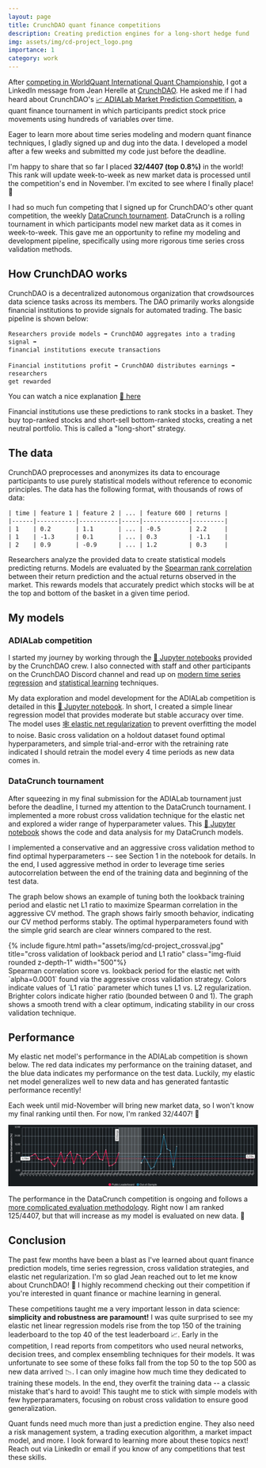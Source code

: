 ```yaml
---
layout: page
title: CrunchDAO quant finance competitions
description: Creating prediction engines for a long-short hedge fund
img: assets/img/cd-project_logo.png
importance: 1
category: work
---
```


After [competing in WorldQuant International Quant
Championship](../wq_project/), I got a LinkedIn message from Jean Herelle at
[CrunchDAO](https://www.crunchdao.com). He asked me if I had heard about
CrunchDAO's [📈 ADIALab Market Prediction
Competition](https://adialab.crunchdao.com/), a quant finance tournament in
which participants predict stock price movements using hundreds of variables
over time. 

Eager to learn more about time series modeling and modern quant finance
techniques, I gladly signed up and dug into the data. I developed a model after
a few weeks and submitted my code just before the deadline.

I'm happy to share that so far I placed **32/4407 (top 0.8%)** in the world! This
rank will update week-to-week as new market data is processed until the
competition's end in November. I'm excited to see where I finally place! 🥳

I had so much fun competing that I signed up for CrunchDAO's other quant
competition, the weekly [DataCrunch
tournament](https://tournament.crunchdao.com). DataCrunch is a rolling
tournament in which participants model new market data as it comes in
week-to-week. This gave me an opportunity to refine my modeling and development
pipeline, specifically using more rigorous time series cross validation methods.

## How CrunchDAO works

CrunchDAO is a decentralized autonomous organization that crowdsources data
science tasks across its members. The DAO primarily works alongside financial
institutions to provide signals for automated trading. The basic pipeline is
shown below:

```
Researchers provide models ➡️ CrunchDAO aggregates into a trading signal ➡️
financial institutions execute transactions

Financial institutions profit ➡️ CrunchDAO distributes earnings ➡️ researchers
get rewarded
```

You can watch a nice explanation [🎥 here][crunchdaoexplain]

Financial institutions use these predictions to rank stocks in a basket. They
buy top-ranked stocks and short-sell bottom-ranked stocks, creating a net
neutral portfolio. This is called a "long-short" strategy.

## The data

CrunchDAO preprocesses and anonymizes its data to encourage participants to use
purely statistical models without reference to economic principles. The data
has the following format, with thousands of rows of data:

```
| time | feature 1 | feature 2 | ... | feature 600 | returns |
|------|-----------|-----------|-----|-------------|---------|
| 1    | 0.2       | 1.1       | ... | -0.5        | 2.2     |
| 1    | -1.3      | 0.1       | ... | 0.3         | -1.1    |
| 2    | 0.9       | -0.9      | ... | 1.2         | 0.3     |
```

Researchers analyze the provided data to create statistical models predicting
returns. Models are evaluated by the [Spearman rank correlation][spearman]
between their return prediction and the actual returns observed in the market.
This rewards models that accurately predict which stocks will be at the top and
bottom of the basket in a given time period.

## My models

### ADIALab competition

I started my journey by working through the [📔 Jupyter notebooks][crunchdaonb]
provided by the CrunchDAO crew. I also connected with staff and other
participants on the CrunchDAO Discord channel and read up on [modern time series
regression][timeseries] and [statistical learning][statlearning] techniques. 

My data exploration and model development for the ADIALab competition is
detailed in this [📔 Jupyter notebook][adianb]. In short, I created a
simple linear regression model that provides moderate but stable accuracy over
time. The model uses [🕸️ elastic net regularization][elasticnet] to prevent
overfitting the model to noise. Basic cross validation on a holdout dataset 
found optimal hyperparameters, and simple trial-and-error with the retraining
rate indicated I should retrain the model every 4 time periods as new data comes
in.

### DataCrunch tournament

After squeezing in my final submission for the ADIALab tournament just before the
deadline, I turned my attention to the DataCrunch tournament. I implemented a
more robust cross validation technique for the elastic net and explored a wider
range of hyperparameter values. This [📔 Jupyter notebook][datacrunchnb] shows
the code and data analysis for my DataCrunch models. 

I implemented a conservative and an aggressive cross validation method to find
optimal hyperparameters -- see Section 1 in the notebook for details. In the
end, I used aggressive method in order to leverage time series autocorrelation
between the end of the training data and beginning of the test data.

The graph below shows an example of tuning both the lookback training period and
elastic net L1 ratio to maximize Spearman correlation in the aggressive CV
method. The graph shows fairly smooth behavior, indicating our CV method
performs stably. The optimal hyperparameters found with the simple grid search
are clear winners compared to the rest.

<div class="row">
    <div class="col-sm mt-3 mt-md-0">
    </div>
    <div class="col-sm mt-3 mt-md-0">
        {% include figure.html path="assets/img/cd-project_crossval.jpg"
        title="cross validation of lookback period and L1 ratio"
        class="img-fluid rounded z-depth-1"
        width="500"%}
    </div>
    <div class="col-sm mt-3 mt-md-0">
    </div>
</div>
<div class="caption"> Spearman correlation score vs. lookback period for the
elastic net with `alpha=0.0001` found via the aggressive cross validation
strategy. Colors indicate values of `L1 ratio` parameter which tunes L1 vs. L2
regularization. Brighter colors indicate higher ratio (bounded between 0 and 1).
The graph shows a smooth trend with a clear optimum, indicating stability in our
cross validation technique. </div>

## Performance 

My elastic net model's performance in the ADIALab competition is shown below.
The red data indicates my performance on the training dataset, and the blue data
indicates my performance on the test data. Luckily, my elastic net model
generalizes well to new data and has generated fantastic performance recently!

Each week until mid-November will bring new market data, so I won't know my
final ranking until then. For now, I'm ranked 32/4407! 🎉

<img src="/assets/img/cd-project_performance.jpg" width="800"/>

The performance in the DataCrunch competition is ongoing and follows a [more
complicated evaluation methodology][datacruncheval]. Right now I am ranked
125/4407, but that will increase as my model is evaluated on new data. 🚀

## Conclusion

The past few months have been a blast as I've learned about quant finance
prediction models, time series regression, cross validation strategies, and
elastic net regularization. I'm so glad Jean reached out to let me know about
CrunchDAO! 🙏 I highly recommend checking out their competition if you're
interested in quant finance or machine learning in general.

These competitions taught me a very important lesson in data science: **simplicity
and robustness are paramount!** I was quite surprised to see my elastic net
linear regression models rise from the top 150 of the training leaderboard to
the top 40 of the test leaderboard 📈. Early in the competition, I read reports
from competitors who used neural networks, decision trees, and complex
ensembling techniques for their models. It was unfortunate to see some of these
folks fall from the top 50 to the top 500 as new data arrived 📉. I can only
imagine how much time they dedicated to training these models. In the end, they
overfit the training data -- a classic mistake that's hard to avoid! This taught
me to stick
with simple models with few hyperparamaters, focusing on robust cross validation
to ensure good generalization.

Quant funds need much more than just a prediction engine. They also need a
risk management system, a trading execution algorithm, a market impact
model, and more. I look forward to learning more about these topics next! Reach
out via LinkedIn or email if you know of any competitions that test these
skills.

[adianb]: https://drive.google.com/file/d/1eIQu0D8pY4dR1Xurzmbi0BP8WimYrMM8/view?usp=sharing
[datacrunchnb]: https://drive.google.com/file/d/1pJc1KKpvtl7nlzfwIVtTqFyNmd7IlKoq/view?usp=sharing
[timeseries]: https://www.google.com/books/edition/Time_Series_Analysis_and_Its_Application/sfFdDwAAQBAJ?hl=en&gbpv=0
[statlearning]: https://www.google.com/books/edition/The_Elements_of_Statistical_Learning/yPfZBwAAQBAJ?hl=en&gbpv=0
[crunchdaonb]: https://github.com/crunchdao/adialab-notebooks
[elasticnet]: https://en.wikipedia.org/wiki/Elastic_net_regularization
[datacruncheval]: https://docs.crunchdao.com/datacrunch-tournament/scoring/live-score-computation-process
[crunchdaoexplain]: https://www.youtube.com/watch?v=30h6A7MiEDk
[spearman]: https://en.wikipedia.org/wiki/Spearman%27s_rank_correlation_coefficient

